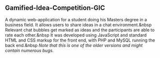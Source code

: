 ## Gamified-Idea-Competition-GIC
A dynamic web-application for a student doing his Masters degree in a business field. It allows users to share ideas in a chat environment.&nbsp
Relevant chat bubbles get marked as ideas and the participants are able to rate each other.&nbsp
It was developed using JavaScript and standard HTML and CSS markup for the front end, with PHP and MySQL running the back end.&nbsp
*Note that this is one of the older versions and might contain numerous bugs.*
